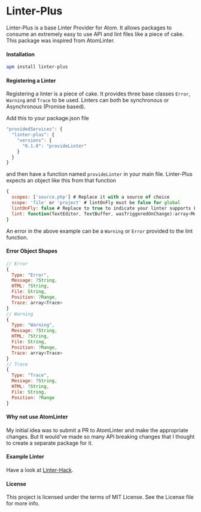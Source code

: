 Linter-Plus
==========

Linter-Plus is a base Linter Provider for Atom. It allows packages to consume an extremely easy to use API and lint files like a piece of cake.
This package was inspired from AtomLinter.

#### Installation

```sh
apm install linter-plus
```

#### Registering a Linter

Registering a linter is a piece of cake. It provides three base classes `Error`, `Warning` and `Trace` to be used. Linters can both be synchronous or Asynchronous (Promise based).

Add this to your package.json file
```js
"providedServices": {
  "linter-plus": {
    "versions": {
      "0.1.0": "provideLinter"
    }
  }
}
```

and then have a function named `provideLinter` in your main file.
Linter-Plus expects an object like this from that function

```js
{
  scopes: ['source.php'] # Replace it with a source of choice
  scope: 'file' or 'project' # lintOnFly must be false for global
  lintOnFly: false # Replace to true to indicate your linter supports LintOnFly
  lint: function(TextEditor, TextBuffer, wasTriggeredOnChange):array<Message> | Promise<array<Message>>
}
```
An error in the above example can be a `Warning` or `Error` provided to the lint function.

#### Error Object Shapes
```js
// Error
{
  Type: "Error",
  Message: ?String,
  HTML: ?String,
  File: String,
  Position: ?Range,
  Trace: array<Trace>
}
// Warning
{
  Type: "Warning",
  Message: ?String,
  HTML: ?String,
  File: String,
  Position: ?Range,
  Trace: array<Trace>
}
// Trace
{
  Type: "Trace",
  Message: ?String,
  HTML: ?String,
  File: String,
  Position: ?Range
}
```

#### Why not use AtomLinter

My initial idea was to submit a PR to AtomLinter and make the appropriate changes. But It would've made so many API breaking changes that I thought to create a separate package for it.

#### Example Linter

Have a look at [Linter-Hack](https://github.com/steelbrain/Atom-Hack/blob/rewrite/lib/atom-hack.coffee).

#### License
This project is licensed under the terms of MIT License. See the License file for more info.